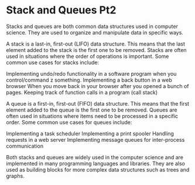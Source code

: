 # Stack and Queues Pt2

Stacks and queues are both common data structures used in computer science. They are used to organize and manipulate data in specific ways.

A stack is a last-in, first-out (LIFO) data structure. This means that the last element added to the stack is the first one to be removed. Stacks are often used in situations where the order of operations is important. Some common use cases for stacks include:

Implementing undo/redo functionality in a software program
  when you control/command z something. 
Implementing a back button in a web browser
  When you move back in your browser after you opened a bunch of pages. 
Keeping track of function calls in a program (call stack)

A queue is a first-in, first-out (FIFO) data structure. This means that the first element added to the queue is the first one to be removed. Queues are often used in situations where items need to be processed in a specific order. Some common use cases for queues include:

Implementing a task scheduler
Implementing a print spooler
Handling requests in a web server
Implementing message queues for inter-process communication

Both stacks and queues are widely used in the computer science and are implemented in many programming languages and libraries. They are also used as building blocks for more complex data structures such as trees and graphs.